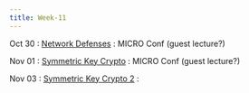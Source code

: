 ```yaml
---
title: Week-11
---
```


Oct 30
: [Network Defenses]()
  :  MICRO Conf (guest lecture?)

Nov 01
: [Symmetric Key Crypto]()
  : MICRO Conf (guest lecture?)

Nov 03
: [Symmetric Key Crypto 2]()
  : 



